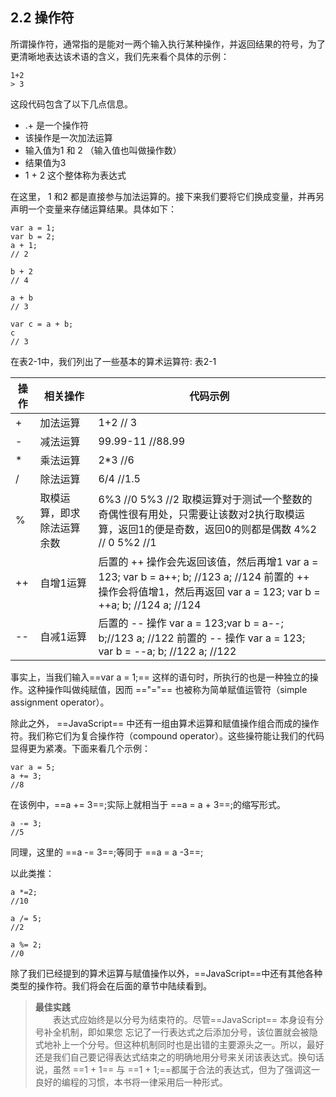 ## 2.2 操作符
所谓操作符，通常指的是能对一两个输入执行某种操作，并返回结果的符号，为了更清晰地表达该术语的含义，我们先来看个具体的示例：
```
1+2
> 3
```
这段代码包含了以下几点信息。
- .+ 是一个操作符
- 该操作是一次加法运算
- 输入值为1 和 2 （输入值也叫做操作数）
- 结果值为3 
- 1 + 2 这个整体称为表达式

在这里， 1 和2 都是直接参与加法运算的。接下来我们要将它们换成变量，并再另声明一个变量来存储运算结果。具体如下：
```
var a = 1;
var b = 2;
a + 1;
// 2

b + 2
// 4

a + b
// 3

var c = a + b;
c
// 3
```
在表2-1中，我们列出了一些基本的算术运算符:
表2-1

操作| 相关操作| 代码示例
----|----|----
+|加法运算|1+2  // 3
-|减法运算|99.99-11 //88.99
*|乘法运算|2*3 //6
/|除法运算|6/4 //1.5
%|取模运算，即求除法运算余数|6%3 //0 5%3 //2 取模运算对于测试一个整数的奇偶性很有用处，只需要让该数对2执行取模运算，返回1的便是奇数，返回0的则都是偶数 4%2 // 0 5%2 //1
++|自增1运算|后置的 ++ 操作会先返回该值，然后再增1 var a = 123; var b = a++; b; //123 a; //124 前置的 ++ 操作会将值增1，然后再返回 var a  = 123; var b = ++a; b; //124 a; //124
--|自减1运算|后置的 -- 操作 var a = 123;var b = a--; b;//123 a; //122 前置的 -- 操作 var a = 123; var b = --a; b; //122 a; //122

事实上，当我们输入==var a = 1;== 这样的语句时，所执行的也是一种独立的操作。这种操作叫做纯赋值，因而 =="="== 也被称为简单赋值运管符（simple assignment operator）。

除此之外， ==JavaScript== 中还有一组由算术运算和赋值操作组合而成的操作符。我们称它们为复合操作符（compound operator）。这些操符能让我们的代码显得更为紧凑。下面来看几个示例：
```
var a = 5;
a += 3;
//8
```
在该例中，==a += 3==;实际上就相当于 ==a = a + 3==;的缩写形式。
```
a -= 3;
//5
```
同理，这里的 ==a -= 3==;等同于 ==a = a -3==;

以此类推：
```
a *=2;
//10

a /= 5;
//2

a %= 2;
//0
```
除了我们已经提到的算术运算与赋值操作以外，==JavaScript==中还有其他各种类型的操作符。我们将会在后面的章节中陆续看到。
> **最佳实践**    
　　表达式应始终是以分号为结束符的。尽管==JavaScript== 本身设有分号补全机制，即如果您 忘记了一行表达式之后添加分号，该位置就会被隐式地补上一个分号。但这种机制同时也是出错的主要源头之一。所以，最好还是我们自己要记得表达式结束之的明确地用分号来关闭该表达式。换句话说，虽然 ==1 + 1== 与 ==1 + 1;==都属于合法的表达式，但为了强调这一良好的编程的习惯，本书将一律采用后一种形式。
